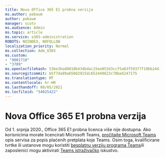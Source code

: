```yaml
---
title: Nova Office 365 E1 probna verzija
ms.author: pebaum
author: pebaum
manager: scotv
ms.audience: Admin
ms.topic: article
ms.service: o365-administration
ROBOTS: NOINDEX, NOFOLLOW
localization_priority: Normal
ms.collection: Adm_O365
ms.custom:
- "9001710"
- "3789"
ms.openlocfilehash: 53be3bad8018b434bdac15ea953d3ccf5a83f59377f19bb2441247ee4892e26c
ms.sourcegitcommit: b5f7da89a650d2915dc652449623c78be6247175
ms.translationtype: MT
ms.contentlocale: hr-HR
ms.lasthandoff: 08/05/2021
ms.locfileid: "54025422"
---
```

# <a name="new-office-365-e1-trial"></a>Nova Office 365 E1 probna verzija

Od 1. srpnja 2020., Office 365 E1 probna licenca više nije dostupna. Ako korisnicima morate licencirati Microsoft Teams, [pročitajte Microsoft Teams](https://docs.microsoft.com/office365/servicedescriptions/teams-service-description) opis servisa za popis plaćenih pretplata koje Teams. Osim toga, kvalificirane tvrtke ili ustanove mogu koristiti [besplatnu verziju programa Teams](https://support.office.com/article/Welcome-to-Microsoft-Teams-free-6d79a648-6913-4696-9237-ed13de64ae3c)ili zaposlenici mogu aktivirati [Teams istraživačko](https://docs.microsoft.com/MicrosoftTeams/teams-exploratory) iskustvo.
